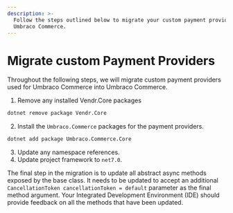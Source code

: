 ```yaml
---
description: >-
  Follow the steps outlined below to migrate your custom payment providers to
  Umbraco Commerce.
---
```


# Migrate custom Payment Providers

Throughout the following steps, we will migrate custom payment providers used for Umbraco Commerce into Umbraco Commerce.

1. Remove any installed Vendr.Core packages

```bash
dotnet remove package Vendr.Core
```

2. Install the `Umbraco.Commerce` packages for the payment providers.

```bash
dotnet add package Umbraco.Commerce.Core
```

3. Update any namespace references.
4. Update project framework to `net7.0`.

The final step in the migration is to update all abstract async methods exposed by the base class. It needs to be updated to accept an additional `CancellationToken cancellationToken = default` parameter as the final method argument. Your Integrated Development Environment (IDE) should provide feedback on all the methods that have been updated.
